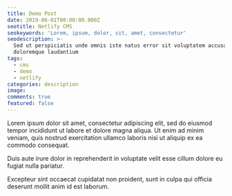 ```yaml
---
title: Demo Post
date: 2019-06-01T00:00:00.000Z
seotitle: Netlify CMS
seokeywords: 'Lorem, ipsum, dolor, sit, amet, consectetur'
seodescription: >-
  Sed ut perspiciatis unde omnis iste natus error sit voluptatem accusantium
  doloremque laudantium
tags:
  - cms
  - demo
  - netlify
categories: description
image: 
comments: true
featured: false
---
```


Lorem ipsum dolor sit amet, consectetur adipiscing elit, sed do eiusmod tempor incididunt ut labore et dolore magna aliqua. Ut enim ad minim veniam, quis nostrud exercitation ullamco laboris nisi ut aliquip ex ea commodo consequat. 

Duis aute irure dolor in reprehenderit in voluptate velit esse cillum dolore eu fugiat nulla pariatur. 

Excepteur sint occaecat cupidatat non proident, sunt in culpa qui officia deserunt mollit anim id est laborum.
